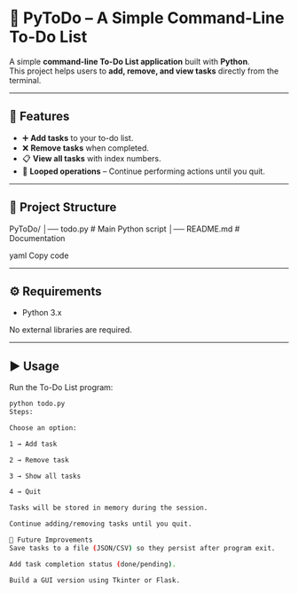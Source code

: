 # 📝 PyToDo – A Simple Command-Line To-Do List

A simple **command-line To-Do List application** built with **Python**.  
This project helps users to **add, remove, and view tasks** directly from the terminal.

---

## 🚀 Features
- ➕ **Add tasks** to your to-do list.  
- ❌ **Remove tasks** when completed.  
- 📋 **View all tasks** with index numbers.  
- 🔄 **Looped operations** – Continue performing actions until you quit.  

---

## 📂 Project Structure
PyToDo/
│── todo.py # Main Python script
│── README.md # Documentation

yaml
Copy code

---

## ⚙️ Requirements
- Python 3.x  

No external libraries are required.

---

## ▶️ Usage
Run the To-Do List program:
```bash
python todo.py
Steps:

Choose an option:

1 → Add task

2 → Remove task

3 → Show all tasks

4 → Quit

Tasks will be stored in memory during the session.

Continue adding/removing tasks until you quit.

🔮 Future Improvements
Save tasks to a file (JSON/CSV) so they persist after program exit.

Add task completion status (done/pending).

Build a GUI version using Tkinter or Flask.

